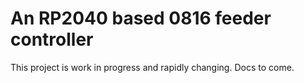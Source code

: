 # An RP2040 based 0816 feeder controller

This project is work in progress and rapidly changing.  Docs to come.

